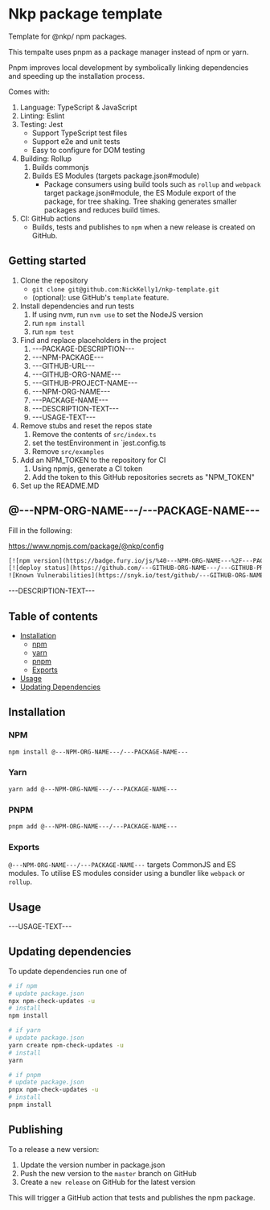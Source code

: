 # Nkp package template

Template for @nkp/ npm packages.

This tempalte uses pnpm as a package manager instead of npm or yarn.

Pnpm improves local development by symbolically linking dependencies and speeding up the installation process.

Comes with:

1. Language: TypeScript & JavaScript
2. Linting: Eslint
3. Testing: Jest
    - Support TypeScript test files
    - Support e2e and unit tests
    - Easy to configure for DOM testing
4. Building: Rollup
    1. Builds commonjs
    2. Builds ES Modules (targets package.json#module)
        - Package consumers using build tools such as `rollup` and `webpack` target package.json#module, the ES Module export of the package, for tree shaking. Tree shaking generates smaller packages and reduces build times.
5. CI: GitHub actions
    - Builds, tests and publishes to `npm` when a new release is created on GitHub.

## Getting started

1. Clone the repository
    - `git clone git@github.com:NickKelly1/nkp-template.git`
    - (optional): use GitHub's `template` feature.
2. Install dependencies and run tests
    1. If using nvm, run `nvm use` to set the NodeJS version
    2. run `npm install`
    3. run `npm test`
3. Find and replace placeholders in the project
    1. ---PACKAGE-DESCRIPTION---
    2. ---NPM-PACKAGE---
    3. ---GITHUB-URL---
    4. ---GITHUB-ORG-NAME---
    5. ---GITHUB-PROJECT-NAME---
    6. ---NPM-ORG-NAME---
    7. ---PACKAGE-NAME---
    8. ---DESCRIPTION-TEXT---
    9. ---USAGE-TEXT---
4. Remove stubs and reset the repos state
    1. Remove the contents of `src/index.ts`
    2. set the testEnvironment in `jest.config.ts
    3. Remove `src/examples`
5. Add an NPM_TOKEN to the repository for CI
    1. Using npmjs, generate a CI token
    2. Add the token to this GitHub repositories secrets as "NPM_TOKEN"
6. Set up the README.MD

## @---NPM-ORG-NAME---/---PACKAGE-NAME---

Fill in the following:

https://www.npmjs.com/package/@nkp/config
```txt
[![npm version](https://badge.fury.io/js/%40---NPM-ORG-NAME---%2F---PACKAGE-NAME---.svg)](https://www.npmjs.com/package/@---NPM-ORG-NAME---/---PACKAGE-NAME---)
[![deploy status](https://github.com/---GITHUB-ORG-NAME---/---GITHUB-PROJECT-NAME---/actions/workflows/release.yml/badge.svg)](https://github.com/---GITHUB-ORG-NAME---/---GITHUB-PROJECT-NAME---/actions/workflows/release.yml)
![Known Vulnerabilities](https://snyk.io/test/github/---GITHUB-ORG-NAME---/---GITHUB-PROJECT-NAME---/badge.svg)
```

---DESCRIPTION-TEXT---

## Table of contents

- [Installation](#installation)
  - [npm](#npm)
  - [yarn](#yarn)
  - [pnpm](#pnpm)
  - [Exports](#exports)
- [Usage](#usage)
- [Updating Dependencies](#updating-dependencies)

## Installation

### NPM

```sh
npm install @---NPM-ORG-NAME---/---PACKAGE-NAME---
```

### Yarn

```sh
yarn add @---NPM-ORG-NAME---/---PACKAGE-NAME---
```

### PNPM

```sh
pnpm add @---NPM-ORG-NAME---/---PACKAGE-NAME---
```

### Exports

`@---NPM-ORG-NAME---/---PACKAGE-NAME---` targets CommonJS and ES modules. To utilise ES modules consider using a bundler like `webpack` or `rollup`.

## Usage

---USAGE-TEXT---

## Updating dependencies

To update dependencies run one of

```sh
# if npm
# update package.json
npx npm-check-updates -u
# install
npm install

# if yarn
# update package.json
yarn create npm-check-updates -u
# install
yarn

# if pnpm
# update package.json
pnpx npm-check-updates -u
# install
pnpm install
```

## Publishing

To a release a new version:

1. Update the version number in package.json
2. Push the new version to the `master` branch on GitHub
3. Create a `new release` on GitHub for the latest version

This will trigger a GitHub action that tests and publishes the npm package.
